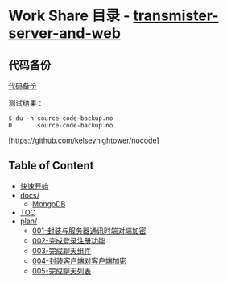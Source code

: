 # Work Share 目录 - [transmister-server-and-web](https://github.com/transmister/transmister-server-and-web)

## 代码备份

[代码备份](./source-code-backup.no)

测试结果：

```
$ du -h source-code-backup.no
0       source-code-backup.no
```

[https://github.com/kelseyhightower/nocode]

## Table of Content

- [快速开始](./快速开始.md)
- [docs/](./docs/)
  - [MongoDB](./docs/mongodb.md)
- [TOC](./toc.md)
- [plan/](./plan/)
    - [001-封装与服务器通讯时端对端加密](./plan/001-封装与服务器通讯时端对端加密.md)
    - [002-完成登录注册功能](./plan/002-完成登录注册功能.md)
    - [003-完成聊天组件](./plan/003-完成聊天组件.md)
    - [004-封装客户端对客户端加密](./plan/004-封装客户端对客户端加密.md)
    - [005-完成聊天列表](./plan/005-完成聊天列表.md)

